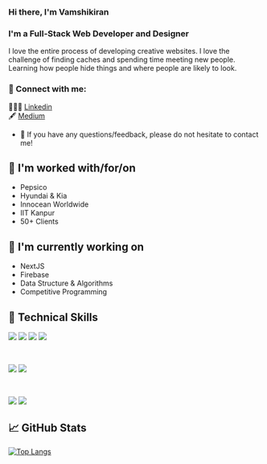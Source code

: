 <p align="center">
  
</p>

<h3>
Hi there, I'm Vamshikiran
</h3>

<h3>
I'm a Full-Stack Web Developer and Designer
</h2> 

I love the entire process of developing creative websites. I love the challenge of finding caches and spending time meeting new people. Learning how people hide things and where people are likely to look.

### 🤝 Connect with me:

👨🏻‍💻 <a href="https://www.linkedin.com/in/vamshikiranm/">Linkedin</a><br>
🖋️ <a href="https://medium.com/@vamshikiranm">Medium</a>
</br>
- 💬 If you have any questions/feedback, please do not hesitate to contact me!

## 🔭 I'm worked with/for/on

- Pepsico
- Hyundai & Kia
- Innocean Worldwide
- IIT Kanpur
- 50+ Clients

## 🌱 I'm currently working on

- NextJS
- Firebase
- Data Structure & Algorithms
- Competitive Programming  

## 💼 Technical Skills

![](https://img.shields.io/badge/Code-JavaScript-informational?style=flat&logo=JavaScript&color=F7DF1E)
![](https://img.shields.io/badge/Code-HTML5-informational?style=flat&logo=HTML5&color=E34F26)
![](https://img.shields.io/badge/Code-React-informational?style=flat&logo=react&color=61DAFB)
![](https://img.shields.io/badge/Code-SQLite-informational?style=flat&logo=SQLite&color=003B57)

</br>

![](https://img.shields.io/badge/Style-Bootstrap-informational?style=flat&logo=Bootstrap&color=7952B3)
![](https://img.shields.io/badge/Style-CSS3-informational?style=flat&logo=CSS3&color=1572B6)


</br>

![](https://img.shields.io/badge/Tools-Figma-informational?style=flat&logo=Figma&color=F24E1E)
![](https://img.shields.io/badge/Tools-NPM-informational?style=flat&logo=NPM&color=CB3837)


## 📈 GitHub Stats 
[![Top Langs](https://github-readme-stats.vercel.app/api/top-langs/?username=vamshimorlawar&layout=compact)](https://github.com/vamshimorlawar)
